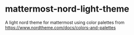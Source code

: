 # mattermost-nord-light-theme

A light nord theme for mattermost using color palettes from https://www.nordtheme.com/docs/colors-and-palettes
